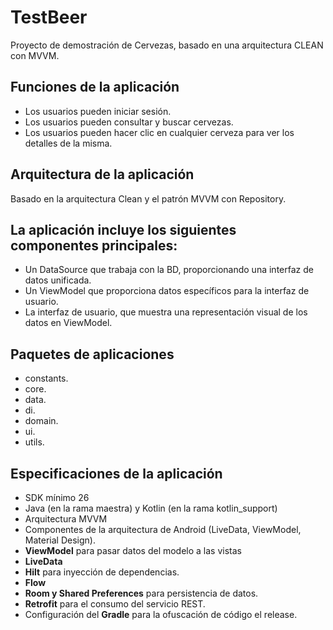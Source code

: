 # TestBeer
Proyecto de demostración de Cervezas, basado en una arquitectura CLEAN con MVVM.

## Funciones de la aplicación
- Los usuarios pueden iniciar sesión.
- Los usuarios pueden consultar y buscar cervezas.
- Los usuarios pueden hacer clic en cualquier cerveza para ver los detalles de la misma.

## Arquitectura de la aplicación
Basado en la arquitectura Clean y el patrón MVVM con Repository.

## La aplicación incluye los siguientes componentes principales:
- Un DataSource que trabaja con la BD, proporcionando una interfaz de datos unificada.
- Un ViewModel que proporciona datos específicos para la interfaz de usuario.
- La interfaz de usuario, que muestra una representación visual de los datos en ViewModel.

## Paquetes de aplicaciones
- constants.
- core.
- data.
- di.
- domain.
- ui.
- utils.

## Especificaciones de la aplicación
- SDK mínimo 26
- Java (en la rama maestra) y Kotlin (en la rama kotlin_support)
- Arquitectura MVVM
- Componentes de la arquitectura de Android (LiveData, ViewModel, Material Design).
- **ViewModel** para pasar datos del modelo a las vistas
- **LiveData**
- **Hilt** para inyección de dependencias.
- **Flow**
- **Room y Shared Preferences** para persistencia de datos.
- **Retrofit** para el consumo del servicio REST.
- Configuración del **Gradle** para la ofuscación de código el release.